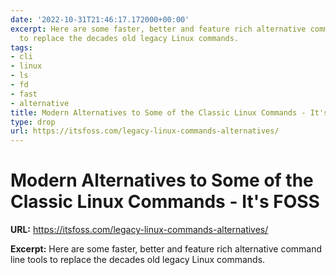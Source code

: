```yaml
---
date: '2022-10-31T21:46:17.172000+00:00'
excerpt: Here are some faster, better and feature rich alternative command line tools
  to replace the decades old legacy Linux commands.
tags:
- cli
- linux
- ls
- fd
- fast
- alternative
title: Modern Alternatives to Some of the Classic Linux Commands - It's FOSS
type: drop
url: https://itsfoss.com/legacy-linux-commands-alternatives/
---
```


# Modern Alternatives to Some of the Classic Linux Commands - It's FOSS

**URL:** https://itsfoss.com/legacy-linux-commands-alternatives/

**Excerpt:** Here are some faster, better and feature rich alternative command line tools to replace the decades old legacy Linux commands.
